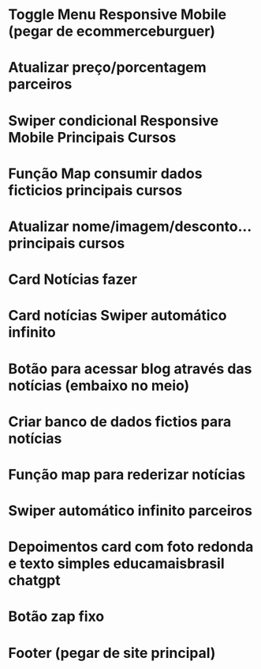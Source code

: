# Toggle Menu Responsive Mobile (pegar de ecommerceburguer)
# Atualizar preço/porcentagem parceiros
# Swiper condicional Responsive Mobile Principais Cursos
# Função Map consumir dados ficticios principais cursos
# Atualizar nome/imagem/desconto... principais cursos
# Card Notícias fazer
# Card notícias Swiper automático infinito
# Botão para acessar blog através das notícias (embaixo no meio)
# Criar banco de dados fictios para notícias
# Função map para rederizar notícias
# Swiper automático infinito parceiros
# Depoimentos card com foto redonda e texto simples educamaisbrasil chatgpt
# Botão zap fixo
# Footer (pegar de site principal)